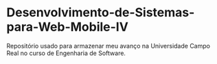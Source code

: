 # Desenvolvimento-de-Sistemas-para-Web-Mobile-IV
Repositório usado para armazenar meu avanço na Universidade Campo Real no curso de Engenharia de Software.
